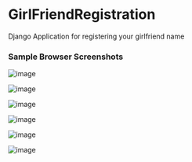 # GirlFriendRegistration
 Django Application for registering your girlfriend name
<h3>Sample Browser Screenshots</h3>

![image](https://github.com/user-attachments/assets/0fe12594-433e-4fd5-ba6e-e059866b8d51)

![image](https://github.com/user-attachments/assets/722ad4f0-20f9-4579-8311-a6f16f3dae57)

![image](https://github.com/user-attachments/assets/c1d12c81-e2a9-4925-bc1e-7842b3d89849)

![image](https://github.com/user-attachments/assets/690a7b28-58ab-4808-a634-e3bc90b0b283)

![image](https://github.com/user-attachments/assets/b1c6a496-b924-441b-87ab-0b659949716e)

![image](https://github.com/user-attachments/assets/92022d80-ceec-4f06-8ede-61d78d35bdfa)
